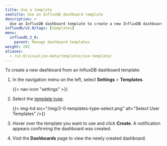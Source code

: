 ```yaml
---
title: Use a template
seotitle: Use an InfluxDB dashboard template
description: >
  Use an InfluxDB dashboard template to create a new InfluxDB dashboard.
influxdb/v2.0/tags: [templates]
menu:
  influxdb_2_0:
    parent: Manage dashboard templates
weight: 202
aliases:
  - /v2.0/visualize-data/templates/use-template/
---
```


To create a new dashboard from an InfluxDB dashboard template:

1. In the navigation menu on the left, select **Settings** > **Templates**.

    {{< nav-icon "settings" >}}

3. Select the [template type](/v2.0/visualize-data/templates/#dashboard-template-types).

    {{< img-hd src="/img/2-0-templates-type-select.png" alt="Select User Templates" />}}

4. Hover over the template you want to use and click **Create**.
   A notification appears confirming the dashboard was created.
5. Visit the **Dashboards** page to view the newly created dashboard.
